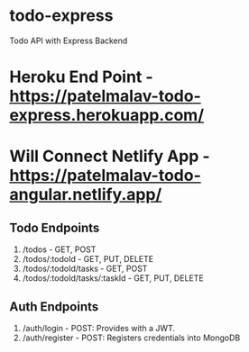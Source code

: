 # todo-express
Todo API with Express Backend

# Heroku End Point - https://patelmalav-todo-express.herokuapp.com/
# Will Connect Netlify App - https://patelmalav-todo-angular.netlify.app/

## Todo Endpoints
1. /todos - GET, POST
2. /todos/:todoId - GET, PUT, DELETE
3. /todos/:todoId/tasks - GET, POST
4. /todos/:todoId/tasks/:taskId - GET, PUT, DELETE

## Auth Endpoints

1. /auth/login - POST: Provides with a JWT.
2. /auth/register - POST: Registers credentials into MongoDB
